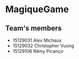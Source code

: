 # MagiqueGame

## Team's members
* 15129031 Alex Michaux
* 15129032 Christopher Vuong
* 15129106 Rémy Picanço
